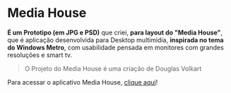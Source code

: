 # Media House
**É um Prototipo (em JPG e PSD)** que criei, **para layout do "Media House"**, que é aplicação desenvolvida para Desktop multimidia, **inspirada no tema do Windows Metro**, com usabilidade pensada em monitores com grandes resoluções e smart tv.

>O Projeto do Media House é uma criação de Douglas Volkart

Para acessar o aplicativo Media House, [clique aqui](https://github.com/douglasvolkart/my-media-house)!
